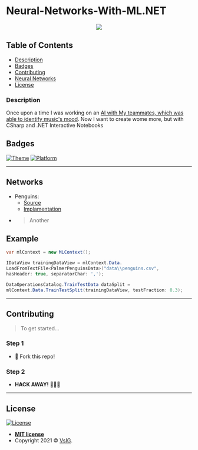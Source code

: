 # Neural-Networks-With-ML.NET

<p align="center">
  <img src="https://github.com/VsIG-official/Neural-Networks-With-ML.NET/blob/master/Images/NeuralNetworks.jpg" data-canonical-src="https://github.com/VsIG-official/Neural-Networks-With-ML.NET/blob/master/Images/NeuralNetworks.jpg"/>
</p>

## Table of Contents

- [Description](#description)
- [Badges](#badges)
- [Contributing](#contributing)
- [Neural Networks](#networks)
- [License](#license)

### Description

Once upon a time I was working on an [AI with My teammates, which was able to identify music's mood](https://github.com/mezidia/song-helper). Now I want to create wome more, but with CSharp and .NET Interactive Notebooks

## Badges

[![Theme](https://img.shields.io/badge/Theme-AI-blueviolet?style=flat-square)](https://www.google.com.ua/)
[![Platform](https://img.shields.io/badge/Platform-CSharp-blueviolet?style=flat-square)](https://www.google.com.ua/)

---

## Networks

- Penguins:
  - [Source](https://rubikscode.net/2021/09/27/net-interactive-jupyter-notebooks/)
  - [Implamentation](https://github.com/VsIG-official/Neural-Networks-With-ML.NET/tree/master/Penguins)
- > Another

## Example

```csharp
var mlContext = new MLContext();

IDataView trainingDataView = mlContext.Data.
LoadFromTextFile<PalmerPenguinsData>("data\\penguins.csv",
hasHeader: true, separatorChar: ',');

DataOperationsCatalog.TrainTestData dataSplit =
mlContext.Data.TrainTestSplit(trainingDataView, testFraction: 0.3);
```

---

## Contributing

> To get started...

### Step 1

- 🍴 Fork this repo!

### Step 2

- **HACK AWAY!** 🔨🔨🔨

---

## License

[![License](http://img.shields.io/:license-mit-blue.svg?style=flat-square)](http://badges.mit-license.org)

- **[MIT license](http://opensource.org/licenses/mit-license.php)**
- Copyright 2021 © <a href="https://github.com/VsIG-official" target="_blank">VsIG</a>.
